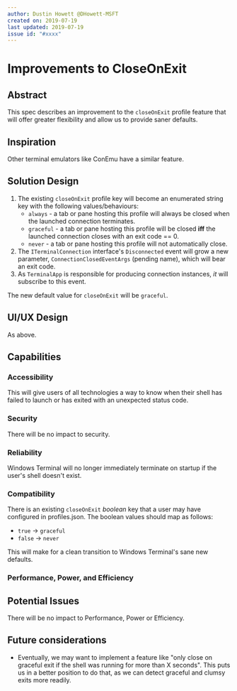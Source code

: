 ```yaml
---
author: Dustin Howett @DHowett-MSFT
created on: 2019-07-19
last updated: 2019-07-19
issue id: "#xxxx"
---
```


# Improvements to CloseOnExit

## Abstract

This spec describes an improvement to the `closeOnExit` profile feature that will offer greater flexibility and allow us to provide saner defaults.

## Inspiration

Other terminal emulators like ConEmu have a similar feature.

## Solution Design

1. The existing `closeOnExit` profile key will become an enumerated string key with the following values/behaviours:
   * `always` - a tab or pane hosting this profile will always be closed when the launched connection terminates.
   * `graceful` - a tab or pane hosting this profile will be closed **iff** the launched connection closes with an exit code == 0.
   * `never` - a tab or pane hosting this profile will not automatically close.
2. The `ITerminalConnection` interface's `Disconnected` event will grow a new parameter, `ConnectionClosedEventArgs` (pending name), which will bear an exit code.
3. As `TerminalApp` is responsible for producing connection instances, _it_ will subscribe to this event.

The new default value for `closeOnExit` will be `graceful`.

## UI/UX Design

As above.

## Capabilities

### Accessibility

This will give users of all technologies a way to know when their shell has failed to launch or has exited with an unexpected status code.

### Security

There will be no impact to security.

### Reliability

Windows Terminal will no longer immediately terminate on startup if the user's shell doesn't exist.

### Compatibility

There is an existing `closeOnExit` _boolean_ key that a user may have configured in profiles.json. The boolean values should map as follows:

* `true` -> `graceful`
* `false` -> `never`

This will make for a clean transition to Windows Terminal's sane new defaults.

### Performance, Power, and Efficiency

## Potential Issues

There will be no impact to Performance, Power or Efficiency.

## Future considerations

* Eventually, we may want to implement a feature like "only close on graceful exit if the shell was running for more than X seconds". This puts us in a better position to do that, as we can detect graceful and clumsy exits more readily.
